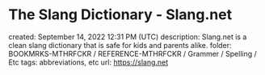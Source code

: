 # The Slang Dictionary - Slang.net

created: September 14, 2022 12:31 PM (UTC)
description: Slang.net is a clean slang dictionary that is safe for kids and parents alike.
folder: BOOKMRKS-MTHRFCKR / REFERENCE-MTHRFCKR / Grammer / Spelling / Etc
tags: abbreviations, etc
url: https://slang.net